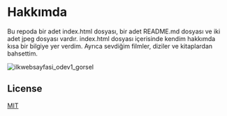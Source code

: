 
# Hakkımda
Bu repoda bir adet index.html dosyası, bir adet README.md dosyası ve iki adet jpeg dosyası vardır. index.html dosyası içerisinde kendim hakkımda kısa bir bilgiye yer verdim. Ayrıca sevdiğim filmler, diziler ve kitaplardan bahsettim.

![ilkwebsayfasi_odev1_gorsel](img/ilkwebsayfam.png)

## License
[MIT](https://choosealicense.com/licenses/mit/)
